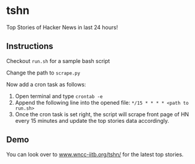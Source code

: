tshn
====

Top Stories of Hacker News in last 24 hours!

Instructions
------------
Checkout `run.sh` for a sample bash script

Change the path to `scrape.py`

Now add a cron task as follows:

1. Open terminal and type `crontab -e`
2. Append the following line into the opened file:
   `*/15 * * * * <path to run.sh>`
3. Once the cron task is set right, the script will scrape front page of HN every 15 minutes and update the top stories data accordingly.

Demo
----
You can look over to www.wncc-iitb.org/tshn/ for the latest top stories.
